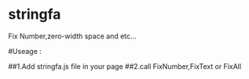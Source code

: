 # stringfa
Fix Number,zero-width space and etc...

#Useage :

##1.Add stringfa.js file in your page
##2.call FixNumber,FixText or FixAll

